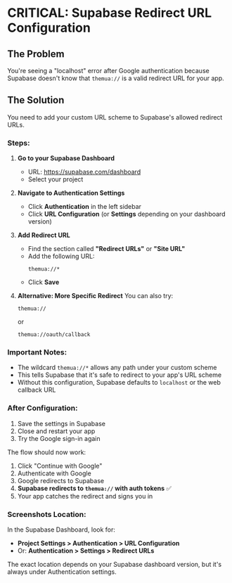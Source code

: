 # CRITICAL: Supabase Redirect URL Configuration

## The Problem

You're seeing a "localhost" error after Google authentication because Supabase doesn't know that `themua://` is a valid redirect URL for your app.

## The Solution

You need to add your custom URL scheme to Supabase's allowed redirect URLs.

### Steps:

1. **Go to your Supabase Dashboard**

   - URL: https://supabase.com/dashboard
   - Select your project

2. **Navigate to Authentication Settings**

   - Click **Authentication** in the left sidebar
   - Click **URL Configuration** (or **Settings** depending on your dashboard version)

3. **Add Redirect URL**

   - Find the section called **"Redirect URLs"** or **"Site URL"**
   - Add the following URL:
     ```
     themua://*
     ```
   - Click **Save**

4. **Alternative: More Specific Redirect**
   You can also try:
   ```
   themua://
   ```
   or
   ```
   themua://oauth/callback
   ```

### Important Notes:

- The wildcard `themua://*` allows any path under your custom scheme
- This tells Supabase that it's safe to redirect to your app's URL scheme
- Without this configuration, Supabase defaults to `localhost` or the web callback URL

### After Configuration:

1. Save the settings in Supabase
2. Close and restart your app
3. Try the Google sign-in again

The flow should now work:

1. Click "Continue with Google"
2. Authenticate with Google
3. Google redirects to Supabase
4. **Supabase redirects to `themua://` with auth tokens** ✅
5. Your app catches the redirect and signs you in

### Screenshots Location:

In the Supabase Dashboard, look for:

- **Project Settings > Authentication > URL Configuration**
- Or: **Authentication > Settings > Redirect URLs**

The exact location depends on your Supabase dashboard version, but it's always under Authentication settings.

